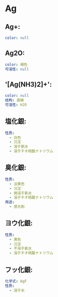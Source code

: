 # Ag

## Ag+:

```yaml
color: null

```

## Ag2O:

```yaml
color: 褐色
可溶性: null

```

## '[Ag(NH3)2]+':

```yaml
color: null
结构: 直線
可溶性: H2O

```

## 塩化銀:

```yaml
性质:
  - 白色
  - 沉淀
  - 溶于氨水
  - 溶于チオ硫酸ナトリウム
```

## 臭化銀:

```yaml
性质:
  - 淡黄色
  - 沉淀
  - 微溶于氨水
  - 溶于チオ硫酸ナトリウム
用途:
  - 感光剤
```

## ヨウ化銀:

```yaml
性质:
  - 黄色
  - 沉淀
  - 不溶于氨水
  - 溶于チオ硫酸ナトリウム


```

## フッ化銀:

```yaml
化学式: AgF
性质:
  - 溶于水
```